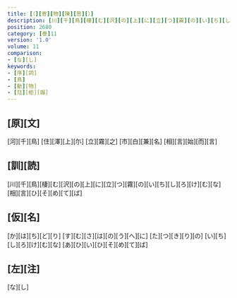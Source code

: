 ```yaml
---
title: [（][寄][物][陳][思][）]
description: [川][千][鳥][棲][む][沢][の][上][に][立][つ][霧][の][い][ち][し][ろ][け][む][な][相][言][ひ][そ][め][て][ば]
position: 2680
category: [巻]11
version: '1.0'
volume: 11
comparison:
- [な][し]
keywords:
- [序][詞]
- [鳥]
- [動][物]
- [尫][柜][蹋]
---
```


## [原][文]

[河][千][鳥] [住][澤][上][尓] [立][霧][之] [市][白][兼][名] [相][言][始][而][言]

## [訓][読]

[川][千][鳥][棲][む][沢][の][上][に][立][つ][霧][の][い][ち][し][ろ][け][む][な][相][言][ひ][そ][め][て][ば]

## [仮][名]

[か][は][ち][ど][り] [す][む][さ][は][の][う][へ][に] [た][つ][き][り][の] [い][ち][し][ろ][け][む][な] [あ][ひ][い][ひ][そ][め][て][ば]

## [左][注]

[な][し]
